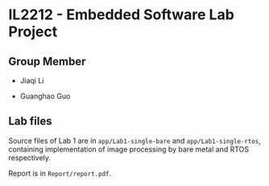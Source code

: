 IL2212 - Embedded Software Lab Project
======================================

## Group Member

* Jiaqi Li

* Guanghao Guo

## Lab files

Source files of Lab 1 are in `app/Lab1-single-bare` and `app/Lab1-single-rtos`, containing implementation of image processing by bare metal and RTOS respectively.

Report is in `Report/report.pdf`.

